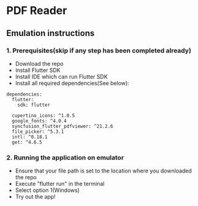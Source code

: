 # PDF Reader
 
## Emulation instructions
### 1. Prerequisites(skip if any step has been completed already)
- Download the repo
- Install Flutter SDK 
- Install IDE which can run Flutter SDK
- Install all required dependencies(See below):
```
dependencies:
  flutter:
    sdk: flutter

  cupertino_icons: ^1.0.5
  google_fonts: ^4.0.4
  syncfusion_flutter_pdfviewer: ^21.2.6
  file_picker: ^5.3.1
  intl: ^0.18.1
  get: ^4.6.5
  ```
  
### 2. Running the application on emulator
- Ensure that your file path is set to the location where you downloaded the repo
- Execute "flutter run" in the terminal 
- Select option 1(Windows)
- Try out the app!
